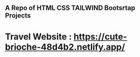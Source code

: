 ## A Repo of HTML CSS TAILWIND Bootsrtap Projects

# Travel Website : https://cute-brioche-48d4b2.netlify.app/

